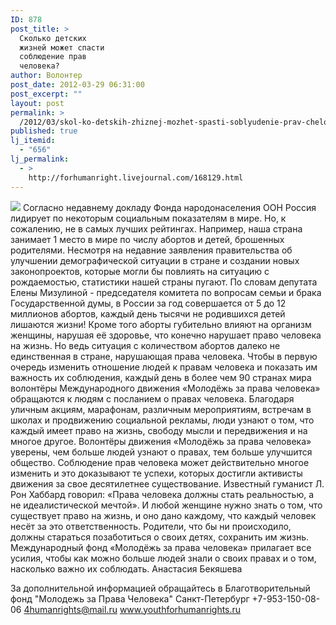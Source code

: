 ```yaml
---
ID: 878
post_title: >
  Сколько детских
  жизней может спасти
  соблюдение прав
  человека?
author: Волонтер
post_date: 2012-03-29 06:31:00
post_excerpt: ""
layout: post
permalink: >
  /2012/03/skol-ko-detskih-zhiznej-mozhet-spasti-soblyudenie-prav-cheloveka.html
published: true
lj_itemid:
  - "656"
lj_permalink:
  - >
    http://forhumanright.livejournal.com/168129.html
---
```

<img src="http://cs5338.vk.com/u132145096/132409092/x_5b26039f.jpg" /> Согласно недавнему докладу Фонда народонаселения ООН Россия лидирует по некоторым социальным показателям в мире. Но, к сожалению, не в самых лучших рейтингах. Например, наша страна занимает 1 место в мире по числу абортов и детей, брошенных родителями.
Несмотря на недавние заявления правительства об улучшении демографической ситуации в стране и создании новых законопроектов, которые могли бы повлиять на ситуацию с рождаемостью, статистики нашей страны пугают. По словам депутата Елены Мизулиной - председателя комитета по вопросам семьи и брака Государственной думы, в России за год совершается от 5 до 12 миллионов абортов, каждый день тысячи не родившихся детей лишаются жизни! Кроме того аборты губительно влияют на организм женщины, нарушая её здоровье, что конечно нарушает право человека на жизнь. Но ведь ситуация с количеством абортов далеко не единственная в стране, нарушающая права человека.
Чтобы в первую очередь изменить отношение людей к правам человека и показать им важность их соблюдения, каждый день в более чем 90 странах мира волонтёры Международного движения «Молодёжь за права человека» обращаются к людям с посланием о правах человека. Благодаря уличным акциям, марафонам, различным мероприятиям, встречам в школах и продвижению социальной рекламы, люди узнают о том, что каждый имеет право на жизнь, свободу мысли и передвижения и на многое другое. Волонтёры движения «Молодёжь за права человека» уверены, чем больше людей узнают о правах, тем больше улучшится общество. Соблюдение прав человека может действительно многое изменить и это доказывают те успехи, которых достигли активисты движения за свое десятилетнее существование.
Известный гуманист Л. Рон Хаббард говорил: «Права человека должны стать реальностью, а не идеалистической мечтой». И любой женщине нужно знать о том, что существует право на жизнь, и оно дано каждому, что каждый человек несёт за это ответственность. Родители, что бы ни происходило, должны стараться позаботиться о своих детях, сохранить им жизнь. Международный фонд «Молодёжь за права человека» прилагает все усилия, чтобы как можно больше людей знали о своих правах и о том, насколько важно их соблюдать. 
Анастасия Бекяшева

За дополнительной информацией обращайтесь в
Благотворительный фонд
"Молодежь за Права Человека" Санкт-Петербург 
+7-953-150-08-06 
4humanrights@mail.ru
www.youthforhumanrights.ru